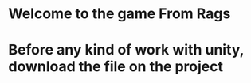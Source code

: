 # Welcome to the game From Rags
# Before any kind of work with unity, download the file on the project
